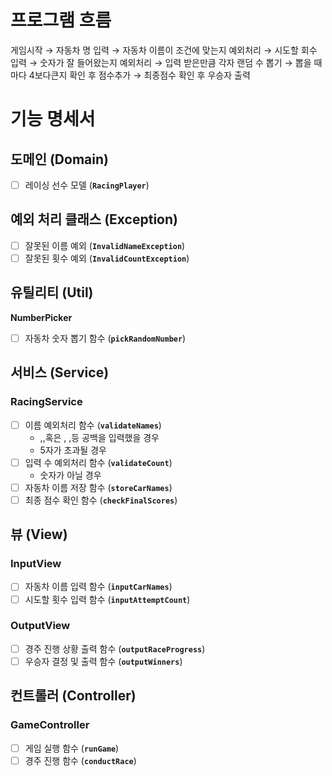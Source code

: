 # **프로그램 흐름**

게임시작 → 자동차 명 입력 → 자동차 이름이 조건에 맞는지 예외처리 → 시도할 회수 입력 → 숫자가 잘 들어왔는지 예외처리 → 입력 받은만큼 각자 랜덤 수 뽑기 → 뽑을 때마다 4보다큰지 확인 후 점수추가 → 최종점수 확인 후 우승자 출력

# **기능 명세서**

## **도메인 (Domain)**

- [ ]  레이싱 선수 모델 (**`RacingPlayer`**)

## **예외 처리 클래스 (Exception)**

- [ ]  잘못된 이름 예외 (**`InvalidNameException`**)
- [ ]  잘못된 횟수 예외 (**`InvalidCountException`**)

## **유틸리티 (Util)**

**NumberPicker**

- [ ]  자동차 숫자 뽑기 함수 (**`pickRandomNumber`**)

## **서비스 (Service)**

### RacingService

- [ ]  이름 예외처리 함수 (**`validateNames`**)
    - ,,혹은 ,  ,등 공백을 입력했을 경우
    - 5자가 초과될 경우
- [ ]  입력 수 예외처리 함수 (**`validateCount`**)
    - 숫자가 아닐 경우
- [ ]  자동차 이름 저장 함수 (**`storeCarNames`**)
- [ ]  최종 점수 확인 함수 (**`checkFinalScores`**)

## **뷰 (View)**

### InputView

- [ ]  자동차 이름 입력 함수 (**`inputCarNames`**)
- [ ]  시도할 횟수 입력 함수 (**`inputAttemptCount`**)

### OutputView

- [ ]  경주 진행 상황 출력 함수 (**`outputRaceProgress`**)
- [ ]  우승자 결정 및 출력 함수 (**`outputWinners`**)

## **컨트롤러 (Controller)**

### GameController

- [ ]  게임 실행 함수 (**`runGame`**)
- [ ]  경주 진행 함수 (**`conductRace`**)